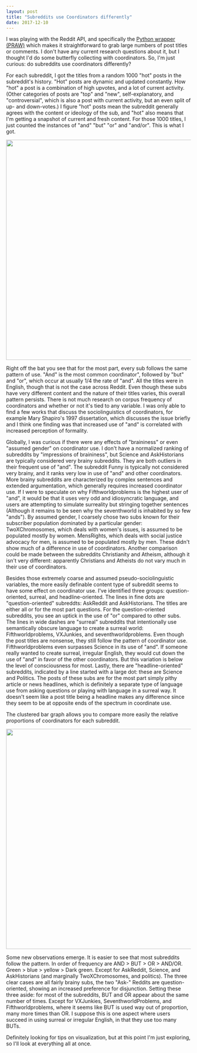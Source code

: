 ```yaml
---
layout: post
title: "Subreddits use Coordinators differently"
date: 2017-12-10
---
```


I was playing with the Reddit API, and specifically the <a href="https://praw.readthedocs.io/en/latest/">Python wrapper (PRAW)</a> which makes it straightforward to grab large numbers of post titles or comments. I don't have any current research questions about it, but I thought I'd do some butterfly collecting with coordinators. So, I'm just curious: do subreddits use coordinators differently?

For each subreddit, I got the titles from a random 1000 "hot" posts in the subreddit's history. "Hot" posts are dynamic and updated constantly. How "hot" a post is a combination of high upvotes, and a lot of current activity. (Other categories of posts are "top" and "new", self-explanatory, and "controversial", which is also a post with current activity, but an even split of up- and down-votes.) I figure "hot" posts mean the subreddit generally agrees with the content or ideology of the sub, and "hot" also means that I'm getting a snapshot of current and fresh content. For those 1000 titles, I just counted the instances of "and" "but" "or" and "and/or". This is what I got.

<center><img src="{{ site.url }}/assets/subreddit-coords-lines.png" style="width:600px; height:auto"></center>

Right off the bat you see that for the most part, every sub follows the same pattern of use. "And" is the most common coordinator", followed by "but" and "or", which occur at usually 1/4 the rate of "and". All the titles were in English, though that is not the case across Reddit. Even though these subs have very different content and the nature of their titles varies, this overall pattern persists. There is not much research on corpus frequency of coordinators and whether or not it's tied to any variable. I was only able to find a few works that discuss the sociolinguistics of coordinators, for example Mary Shapiro's 1997 dissertation, which discusses the issue briefly and I think one finding was that increased use of "and" is correlated with increased perception of formality. 

Globally, I was curious if there were any effects of "braininess" or even "assumed gender" on coordinator use. I don't have a normalized ranking of subreddits by "impressions of braininess", but Science and AskHistorians are typically considered very brainy subreddits. They are both outliers in their frequent use of "and". The subreddit Funny is typically not considered very brainy, and it ranks very low in use of "and" and other coordinators. More brainy subreddits are characterized by complex sentences and extended argumentation, which generally requires increased coordinator use. If I were to speculate on why Fifthworldproblems is the highest user of "and", it would be that it uses very odd and idiosyncratic language, and users are attempting to simulate surreality but stringing together sentences (Although it remains to be seen why the seventhworld is inhabited by so few "ands"). By assumed gender, I coarsely chose two subs known for their subscriber population dominated by a particular gender: TwoXChromosomes, which deals with women's issues, is assumed to be populated mostly by women. MensRights, which deals with social justice advocacy for men, is assumed to be populated mostly by men. These didn't show much of a difference in use of coordinators. Another comparison could be made between the subreddits Christianity and Atheism, although it isn't very different: apparently Christians and Atheists do not vary much in their use of coordinators.

Besides those extremely coarse and assumed pseudo-sociolinguistic variables, the more easily definable content type of subreddit seems to have some effect on coordinator use. I've identified three groups: question-oriented, surreal, and headline-oriented. The lines in fine dots are "question-oriented" subreddts: AskReddit and AskHistorians. The titles are either all or for the most part questions. For the question-oriented subreddits, you see an uptick in the use of "or" compared to other subs. The lines in wide dashes are "surreal" subreddits that intentionally use semantically obscure language to create a surreal world: Fifthworldproblems, VXJunkies, and seventhworldproblems. Even though the post titles are nonsense, they still follow the pattern of coordinator use. Fifthworldproblems even surpasses Science in its use of "and". If someone really wanted to create surreal, irregular English, they would cut down the use of "and" in favor of the other coordinators. But this variation is below the level of consciousness for most. Lastly, there are "headline-oriented" subreddits, indicated by a line started with a large dot: these are Science and Politics. The posts of these subs are for the most part simply pithy article or news headlines, which is definitely a separate type of language use from asking questions or playing with language in a surreal way. It doesn't seem like a post title being a headline makes any difference since they seem to be at opposite ends of the spectrum in coordinate use.

The clustered bar graph allows you to compare more easily the relative proportions of coordinators for each subreddit.

<center><img src="{{ site.url }}/assets/subreddit-coords-bars.png" style="width:600px; height:auto"></center>

Some new observations emerge. It is easier to see that most subreddits follow the pattern. In order of frequency are AND > BUT > OR > AND/OR. Green > blue > yellow > Dark green. Except for AskReddit, Science, and AskHistorians (and marginally TwoXChromosomes, and politics). The three clear cases are all fairly brainy subs, the two "Ask-" Reddits are question-oriented, showing an increased preference for disjunction. Setting these three aside: for most of the subreddits, BUT and OR appear about the same number of times. Except for VXJunkies, SeventhworldProblems, and Fifthworldproblems, where it seems like BUT is used way out of proportion, many more times than OR. I suppose this is one aspect where users succeed in using surreal or irregular English, in that they use too many BUTs.

Definitely looking for tips on visualization, but at this point I'm just exploring, so I'll look at everything all at once. 
